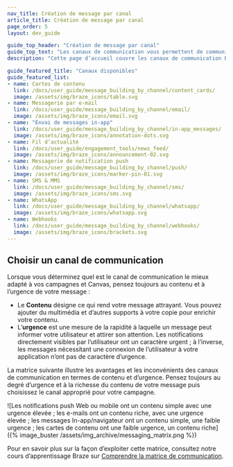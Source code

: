 ```yaml
---
nav_title: Création de message par canal
article_title: Création de message par canal
page_order: 5
layout: dev_guide

guide_top_header: "Création de message par canal"
guide_top_text: "Les canaux de communication vous permettent de communiquer virtuellement avec vos clients via des notifications push sur leur téléphone ou navigateur Web, e-mail, messages In-App et bien plus ! Si vous souhaitez en savoir plus sur ces canaux et comment les utiliser avec Braze, consultez les sections suivantes présentées ci-dessous. Ou consultez nos cours d’apprentissage Braze sur les <a href='https://learning.braze.com/series/messaging-channels' target='_blank'>Canaux de communication</a> !<br><br>Vous pouvez utiliser Braze pour créer des campagnes de communication accessibles sur chaque canal. Vérifiez avec vos ingénieurs que vous répondez aux normes d’accessibilité lors de la mise en place."
description: "Cette page d’accueil couvre les canaux de communication Braze. Les canaux de communication vous permettent de communiquer virtuellement avec vos clients via des notifications push sur leur téléphone ou navigateur Web, e-mail, messages In-App et bien plus !"

guide_featured_title: "Canaux disponibles"
guide_featured_list:
- name: Cartes de contenu
  link: /docs/user_guide/message_building_by_channel/content_cards/
  image: /assets/img/braze_icons/table.svg
- name: Messagerie par e-mail
  link: /docs/user_guide/message_building_by_channel/email/
  image: /assets/img/braze_icons/email.svg
- name: "Envoi de messages in-app"
  link: /docs/user_guide/message_building_by_channel/in-app_messages/
  image: /assets/img/braze_icons/annotation-dots.svg
- name: Fil d’actualité
  link: /docs/user_guide/engagement_tools/news_feed/
  image: /assets/img/braze_icons/announcement-02.svg
- name: Messagerie de notification push
  link: /docs/user_guide/message_building_by_channel/push/
  image: /assets/img/braze_icons/marker-pin-01.svg
- name: SMS & MMS
  link: /docs/user_guide/message_building_by_channel/sms/
  image: /assets/img/braze_icons/sms.svg
- name: WhatsApp
  link: /docs/user_guide/message_building_by_channel/whatsapp/
  image: /assets/img/braze_icons/whatsapp.svg
- name: Webhooks
  link: /docs/user_guide/message_building_by_channel/webhooks/
  image: /assets/img/braze_icons/brackets.svg
---
```


## Choisir un canal de communication

Lorsque vous déterminez quel est le canal de communication le mieux adapté à vos campagnes et Canvas, pensez toujours au contenu et à l’urgence de votre message :

- Le **Contenu** désigne ce qui rend votre message attrayant. Vous pouvez ajouter du multimédia et d’autres supports à votre copie pour enrichir votre contenu.
- L’**urgence** est une mesure de la rapidité à laquelle un message peut informer votre utilisateur et attirer son attention. Les notifications directement visibles par l’utilisateur ont un caractère urgent ; à l’inverse, les messages nécessitant une connexion de l’utilisateur à votre application n’ont pas de caractère d’urgence.

La matrice suivante illustre les avantages et les inconvénients des canaux de communication en termes de contenu et d’urgence. Pensez toujours au degré d’urgence et à la richesse du contenu de votre message puis choisissez le canal approprié pour votre campagne.

![Les notifications push Web ou mobile ont un contenu simple avec une urgence élevée ; les e-mails ont un contenu riche, avec une urgence élevée ; les messages In-app/navigateur ont un contenu simple, une faible urgence ; les cartes de contenu ont une faible urgence, un contenu riche]({% image_buster /assets/img_archive/messaging_matrix.png %})

Pour en savoir plus sur la façon d’exploiter cette matrice, consultez notre cours d’apprentissage Braze sur [Comprendre la matrice de communication](https://learning.braze.com/understand-the-messaging-matrix).

<br><br>
